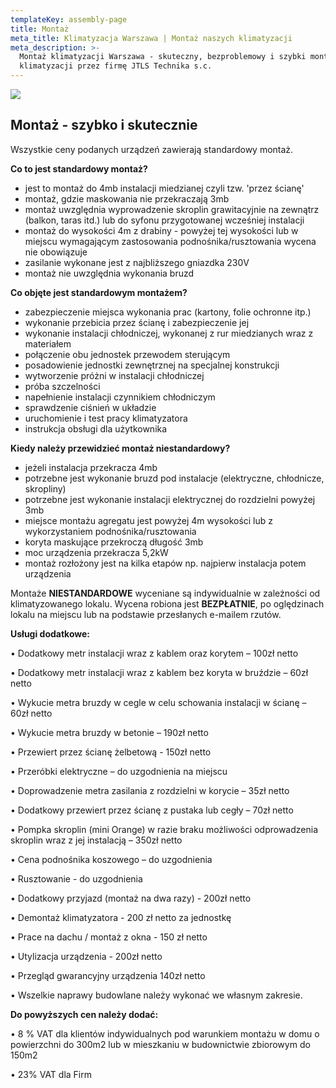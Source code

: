 ```yaml
---
templateKey: assembly-page
title: Montaż
meta_title: Klimatyzacja Warszawa | Montaż naszych klimatyzacji
meta_description: >-
  Montaż klimatyzacji Warszawa - skuteczny, bezproblemowy i szybki montaż
  klimatyzacji przez firmę JTLS Technika s.c.
---
```

![](/img/shutterstock_1289075521_copress_webpage.jpg)

## Montaż - szybko i skutecznie

Wszystkie ceny podanych urządzeń zawierają standardowy montaż.

**Co to jest standardowy montaż?**

* jest to montaż do 4mb instalacji miedzianej czyli tzw. 'przez ścianę'
* montaż, gdzie maskowania nie przekraczają 3mb
* montaż uwzględnia wyprowadzenie skroplin grawitacyjnie na zewnątrz (balkon, taras itd.) lub do syfonu przygotowanej wcześniej instalacji
* montaż do wysokości 4m z drabiny - powyżej tej wysokości lub w miejscu wymagającym zastosowania podnośnika/rusztowania wycena nie obowiązuje
* zasilanie wykonane jest z najbliższego gniazdka 230V
* montaż nie uwzględnia wykonania bruzd

**Co objęte jest standardowym montażem?** 

* zabezpieczenie miejsca wykonania prac (kartony, folie ochronne itp.)
* wykonanie przebicia przez ścianę i zabezpieczenie jej
* wykonanie instalacji chłodniczej, wykonanej z rur miedzianych wraz z materiałem
* połączenie obu jednostek przewodem sterującym
* posadowienie jednostki zewnętrznej na specjalnej konstrukcji
* wytworzenie próżni w instalacji chłodniczej
* próba szczelności 
* napełnienie instalacji czynnikiem chłodniczym
* sprawdzenie ciśnień w układzie
* uruchomienie i test pracy klimatyzatora
* instrukcja obsługi dla użytkownika

**Kiedy należy przewidzieć montaż niestandardowy?**

* jeżeli instalacja przekracza 4mb
* potrzebne jest wykonanie bruzd pod instalacje (elektryczne, chłodnicze, skropliny)
* potrzebne jest wykonanie instalacji elektrycznej do rozdzielni powyżej 3mb
* miejsce montażu agregatu jest powyżej 4m wysokości lub z wykorzystaniem podnośnika/rusztowania
* koryta maskujące przekroczą długość 3mb
* moc urządzenia przekracza 5,2kW
* montaż rozłożony jest na kilka etapów np. najpierw instalacja potem urządzenia

Montaże **NIESTANDARDOWE** wyceniane są indywidualnie w zależności od klimatyzowanego lokalu. Wycena robiona jest **BEZPŁATNIE**, po oględzinach lokalu na miejscu lub na podstawie przesłanych e-mailem rzutów.

**Usługi dodatkowe:**

• Dodatkowy metr instalacji wraz z kablem oraz korytem – 100zł netto

• Dodatkowy metr instalacji wraz z kablem bez koryta w bruździe – 60zł netto

• Wykucie metra bruzdy w cegle w celu schowania instalacji w ścianę – 60zł netto

• Wykucie metra bruzdy w betonie – 190zł netto

• Przewiert przez ścianę żelbetową - 150zł netto 

• Przeróbki elektryczne – do uzgodnienia na miejscu

• Doprowadzenie metra zasilania z rozdzielni w korycie – 35zł netto

• Dodatkowy przewiert przez ścianę z pustaka lub cegły – 70zł netto

• Pompka skroplin (mini Orange) w razie braku możliwości odprowadzenia skroplin wraz z jej instalacją – 350zł netto

• Cena podnośnika koszowego – do uzgodnienia

• Rusztowanie - do uzgodnienia

• Dodatkowy przyjazd (montaż na dwa razy) - 200zł netto

• Demontaż klimatyzatora - 200 zł netto za jednostkę

• Prace na dachu / montaż z okna - 150 zł netto

• Utylizacja urządzenia - 200zł netto

• Przegląd gwarancyjny urządzenia 140zł netto

• Wszelkie naprawy budowlane należy wykonać we własnym zakresie.

**Do powyższych cen należy dodać:** 

• 8 % VAT dla klientów indywidualnych pod warunkiem montażu w domu o powierzchni do 300m2 lub w mieszkaniu w budownictwie zbiorowym do 150m2

• 23% VAT dla Firm
